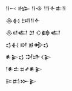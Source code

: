 <div class='block'>
<div class='line'>𒀀𒁁 𒈗 𒀀𒈾 𒁹𒀀𒅆𒉺𒀀</div>
<div class='line'>𒁲𒈬 𒅀𒀀𒅆</div>
<div class='line'>𒊮𒁀𒅗 𒇻 𒄭𒂵𒅗</div>
<div class='line'>𒌓𒈬 𒊭 𒂊𒄈𒌓</div>
<div class='line'>𒀭𒉌𒌓 𒋫𒈥𒌋𒉌</div>
<div class='line'>𒁹𒀭𒉺𒊺𒍦𒀭𒉌</div>
<div class='line'>𒄿𒆗𒁍𒉌</div>
</div>